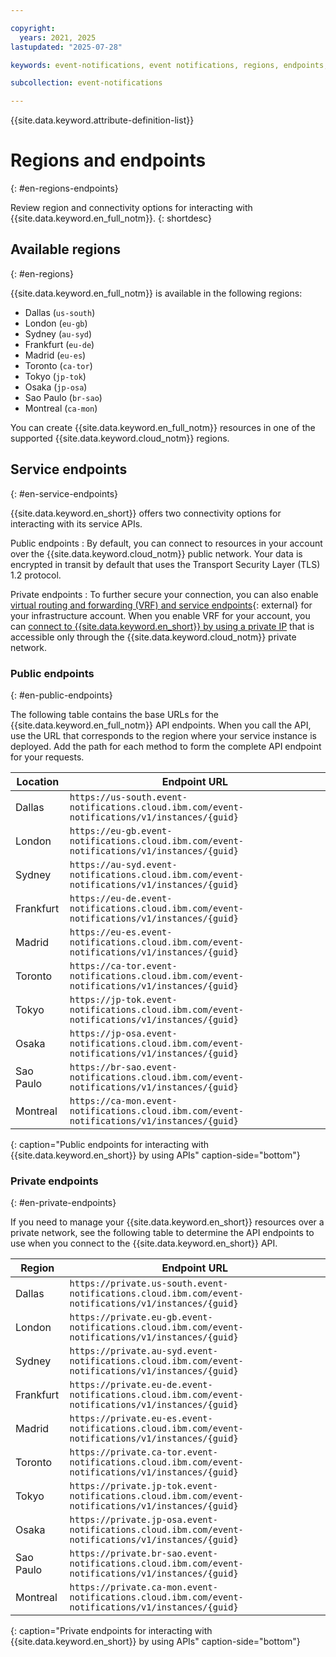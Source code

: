 ```yaml
---

copyright:
  years: 2021, 2025
lastupdated: "2025-07-28"

keywords: event-notifications, event notifications, regions, endpoints, private endpoints

subcollection: event-notifications

---
```


{{site.data.keyword.attribute-definition-list}}

# Regions and endpoints
{: #en-regions-endpoints}

Review region and connectivity options for interacting with {{site.data.keyword.en_full_notm}}.
{: shortdesc}

## Available regions
{: #en-regions}

{{site.data.keyword.en_full_notm}} is available in the following regions:

- Dallas (`us-south`)
- London (`eu-gb`)
- Sydney (`au-syd`)
- Frankfurt (`eu-de`)
- Madrid (`eu-es`)
- Toronto (`ca-tor`)
- Tokyo (`jp-tok`)
- Osaka (`jp-osa`)
- Sao Paulo (`br-sao`)
- Montreal (`ca-mon`)

You can create {{site.data.keyword.en_full_notm}} resources in one of the supported {{site.data.keyword.cloud_notm}} regions.

## Service endpoints
{: #en-service-endpoints}

{{site.data.keyword.en_short}} offers two connectivity options for interacting with its service APIs.

Public endpoints
:   By default, you can connect to resources in your account over the {{site.data.keyword.cloud_notm}} public network. Your data is encrypted in transit by default that uses the Transport Security Layer (TLS) 1.2 protocol.

Private endpoints
:   To further secure your connection, you can also enable [virtual routing and forwarding (VRF) and service endpoints](/docs/account?topic=account-vrf-service-endpoint&interface=ui){: external} for your infrastructure account. When you enable VRF for your account, you can [connect to {{site.data.keyword.en_short}} by using a private IP](/docs/event-notifications?topic=event-notifications-en-service-connection) that is accessible only through the {{site.data.keyword.cloud_notm}} private network.

### Public endpoints
{: #en-public-endpoints}

The following table contains the base URLs for the {{site.data.keyword.en_full_notm}} API endpoints. When you call the API, use the URL that corresponds to the region where your service instance is deployed. Add the path for each method to form the complete API endpoint for your requests.

| Location     | Endpoint URL      |
|--------------|-------------------|
| Dallas |`https://us-south.event-notifications.cloud.ibm.com/event-notifications/v1/instances/{guid}` |
| London |`https://eu-gb.event-notifications.cloud.ibm.com/event-notifications/v1/instances/{guid}` |
| Sydney |`https://au-syd.event-notifications.cloud.ibm.com/event-notifications/v1/instances/{guid}` |
| Frankfurt |`https://eu-de.event-notifications.cloud.ibm.com/event-notifications/v1/instances/{guid}` |
| Madrid |`https://eu-es.event-notifications.cloud.ibm.com/event-notifications/v1/instances/{guid}` |
| Toronto |`https://ca-tor.event-notifications.cloud.ibm.com/event-notifications/v1/instances/{guid}` |
| Tokyo |`https://jp-tok.event-notifications.cloud.ibm.com/event-notifications/v1/instances/{guid}` |
| Osaka |`https://jp-osa.event-notifications.cloud.ibm.com/event-notifications/v1/instances/{guid}` |
| Sao Paulo | `https://br-sao.event-notifications.cloud.ibm.com/event-notifications/v1/instances/{guid}` |
| Montreal | `https://ca-mon.event-notifications.cloud.ibm.com/event-notifications/v1/instances/{guid}` |
{: caption="Public endpoints for interacting with {{site.data.keyword.en_short}} by using APIs" caption-side="bottom"}

### Private endpoints
{: #en-private-endpoints}

If you need to manage your {{site.data.keyword.en_short}} resources over a private network, see the following table to determine the API endpoints to use when you connect to the {{site.data.keyword.en_short}} API.

| Region       | Endpoint URL      |
|--------------|-------------------|
| Dallas |`https://private.us-south.event-notifications.cloud.ibm.com/event-notifications/v1/instances/{guid}` |
| London |`https://private.eu-gb.event-notifications.cloud.ibm.com/event-notifications/v1/instances/{guid}` |
| Sydney |`https://private.au-syd.event-notifications.cloud.ibm.com/event-notifications/v1/instances/{guid}` |
| Frankfurt |`https://private.eu-de.event-notifications.cloud.ibm.com/event-notifications/v1/instances/{guid}` |
| Madrid |`https://private.eu-es.event-notifications.cloud.ibm.com/event-notifications/v1/instances/{guid}` |
| Toronto |`https://private.ca-tor.event-notifications.cloud.ibm.com/event-notifications/v1/instances/{guid}` |
| Tokyo |`https://private.jp-tok.event-notifications.cloud.ibm.com/event-notifications/v1/instances/{guid}` |
| Osaka |`https://private.jp-osa.event-notifications.cloud.ibm.com/event-notifications/v1/instances/{guid}` |
| Sao Paulo |`https://private.br-sao.event-notifications.cloud.ibm.com/event-notifications/v1/instances/{guid}` |
| Montreal |`https://private.ca-mon.event-notifications.cloud.ibm.com/event-notifications/v1/instances/{guid}` |
{: caption="Private endpoints for interacting with {{site.data.keyword.en_short}} by using APIs" caption-side="bottom"}
